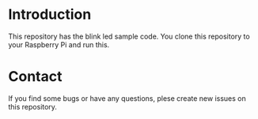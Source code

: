 # Introduction
 This repository has the blink led sample code. You clone this repository to your Raspberry Pi and run this.

# Contact
  If you find some bugs or have any questions, plese create new issues on this repository.
